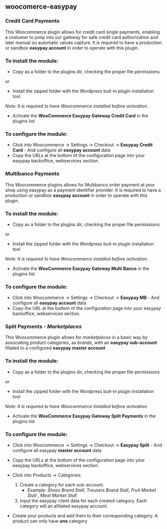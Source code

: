 ## woocomerce-easypay
### Credit Card Payments

This Woocommerce plugin allows for credit card single payments, enabling a costumer to jump into our gateway for safe credit card authorization and later manual ou automatic values capture. It is required to have a production or sandbox **easypay account** in order to operate with this plugin.

### To install the module:

* Copy as a folder to the plugins dir, checking the proper file permissions

or

* Install the zipped folder with the Wordpress buit-in plugin installation tool

*Note: It is required to have Woocommerce installed before activation.*

* Activate the **WooCommerce Easypay Gateway Credit Card** in the plugins list

### To configure the module:

* Click into Woocommerce -> Settings -> Checkout -> **Easypay Credit Card** - And configure all **easypay account** data
* Copy the URLs at the bottom of the configuration page into your easypay backoffice, webservices section. 

### Multibanco Payments

This Woocommerce plugins allows for Multibanco order payment at your shop using easypay as a payment identifier provider. It is required to have a production or sandbox **easypay account** in order to operate with this plugin.


### To install the module:

* Copy as a folder to the plugins dir, checking the proper file permissions

or

* Install the zipped folder with the Wordpress buit-in plugin installation tool

*Note: It is required to have Woocommerce installed before activation.*

* Activate the **WooCommerce Easypay Gateway Multi Banco** in the plugins list

### To configure the module:

* Click into Woocommerce -> Settings -> Checkout -> **Easypay MB** - And configure all **easypay account** data
* Copy the URL at the bottom of the configuration page into your easypay backoffice, webservices section. 

### Split Payments - *Marketplaces*

This Woocommerce plugin allows for *marketplaces* in a basic way by associating product categories, as *brands*, with an **easypay sub-account** filiated to a configured **easypay master account**

### To install the module:

* Copy as a folder to the plugins dir, checking the proper file permissions

or

* Install the zipped folder with the Wordpress buit-in plugin installation tool

*Note: It is required to have Woocommerce installed before activation.*

* Activate the **WooCommerce Easypay Gateway Split Payments** in the plugins list

### To configure the module:

* Click into Woocommerce -> Settings -> Checkout -> **Easypay Split** - And configure all easypay **master account** data
* Copy the URLs at the bottom of the configuration page into your easypay backoffice, webservices section.

* Click into Products -> Categories:
	1. Create a category for each sub-account.
		* Example: *Shoes Brand Stall*, *Trousers Brand Stall*, *Fruit Market Stall* , *Meat Market Stall*
	2. Input the easypay client data for each created category. Each category will an afiliated easypay account.

* Create your products and add them to their corresponding category. A product can only have **one** category
